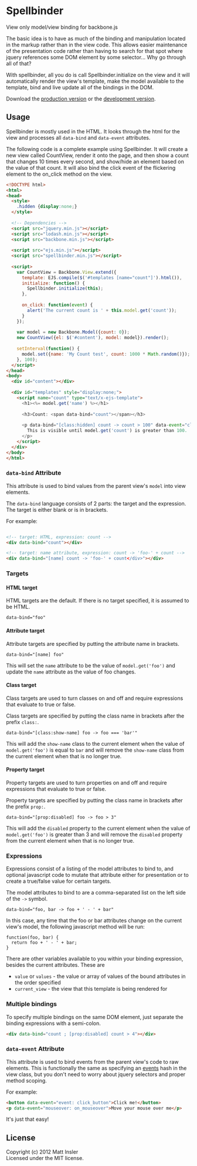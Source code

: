 # Spellbinder

View only model/view binding for backbone.js

The basic idea is to have as much of the binding and manipulation located in the markup rather than in the view code.
This allows easier maintenance of the presentation code rather than having to search for that spot where jquery references
some DOM element by some selector... Why go through all of that?

With spellbinder, all you do is call Spellbinder.initialize on the view and it will automatically render the view's template,
make the model available to the template, bind and live update all of the bindings in the DOM.

Download the [production version][min] or the [development version][max].

[min]: https://raw.github.com/mattinsler/spellbinder/master/dist/spellbinder.min.js
[max]: https://raw.github.com/mattinsler/spellbinder/master/dist/spellbinder.js

## Usage

Spellbinder is mostly used in the HTML. It looks through the html for the view and processes all `data-bind` and `data-event`
attributes.

The following code is a complete example using Spellbinder. It will create a new view called CountView, render it onto the
page, and then show a count that changes 10 times every second, and show/hide an element based on the value of that count.
It will also bind the click event of the flickering element to the on_click method on the view.

```html
<!DOCTYPE html>
<html>
<head>
  <style>
    .hidden {display:none;}
  </style>
  
  <!-- Dependencies -->
  <script src="jquery.min.js"></script>
  <script src="lodash.min.js"></script>
  <script src="backbone.min.js"></script>
  
  <script src="ejs.min.js"></script>
  <script src="spellbinder.min.js"></script>
  
  <script>
    var CountView = Backbone.View.extend({
      template: EJS.compile($('#templates [name="count"]').html()),
      initialize: function() {
        Spellbinder.initialize(this);
      },
      
      on_click: function(event) {
        alert('The current count is ' + this.model.get('count'));
      }
    });
  
    var model = new Backbone.Model({count: 0});
    new CountView({el: $('#content'), model: model}).render();
    
    setInterval(function() {
      model.set({name: 'My Count test', count: 1000 * Math.random()});
    }, 100);
  </script>
</head>
<body>
  <div id="content"></div>
  
  <div id="templates" style="display:none;">
    <script name="count" type="text/x-ejs-template">
      <h1><%= model.get('name') %></h1>
      
      <h3>Count: <span data-bind="count"></span></h3>
      
      <p data-bind="[class:hidden] count -> count > 100" data-event="click: on_click">
        This is visible until model.get('count') is greater than 100.
      </p>
    </script>
  </div>
</body>
</html>
```

### `data-bind` Attribute

This attribute is used to bind values from the parent view's `model` into view elements.

The `data-bind` language consists of 2 parts: the target and the expression. The target is either blank or is in brackets.

For example:

```html

<!-- target: HTML, expression: count -->
<div data-bind="count"></div>

<!-- target: name attribute, expression: count -> 'foo-' + count -->
<div data-bind="[name] count -> 'foo-' + count</div>"></div>

```

### Targets

#### HTML target

HTML targets are the default. If there is no target specified, it is assumed to be HTML.

    data-bind="foo"

#### Attribute target

Attribute targets are specified by putting the attribute name in brackets.

    data-bind="[name] foo"

This will set the `name` attribute to be the value of `model.get('foo')` and update the `name` attribute as the value of
foo changes.

#### Class target

Class targets are used to turn classes on and off and require expressions that evaluate to true or false.

Class targets are specified by putting the class name in brackets after the prefix `class:`.

    data-bind="[class:show-name] foo -> foo === 'bar'"

This will add the `show-name` class to the current element when the value of `model.get('foo')` is equal to `bar` and will 
remove the `show-name` class from the current element when that is no longer true.

#### Property target

Property targets are used to turn properties on and off and require expressions that evaluate to true or false.

Property targets are specified by putting the class name in brackets after the prefix `prop:`.

    data-bind="[prop:disabled] foo -> foo > 3"

This will add the `disabled` property to the current element when the value of `model.get('foo')` is greater than 3 and will
remove the `disabled` property from the current element when that is no longer true.

### Expressions

Expressions consist of a listing of the model attributes to bind to, and optional javascript code to mutate that attribute
either for presentation or to create a true/false value for certain targets.

The model attributes to bind to are a comma-separated list on the left side of the `->` symbol.

    data-bind="foo, bar -> foo + ' - ' + bar"

In this case, any time that the foo or bar attributes change on the current view's model, the following javascript method
will be run:

```
function(foo, bar) {
  return foo + ' - ' + bar;
}
```

There are other variables available to you within your binding expression, besides the current attributes. These are
- `value` or `values` - the value or array of values of the bound attributes in the order specified
- `current_view` - the view that this template is being rendered for

### Multiple bindings

To specify multiple bindings on the same DOM element, just separate the binding expressions with a semi-colon.

```html
<div data-bind="count ; [prop:disabled] count > 4"></div>
```

### `data-event` Attribute

This attribute is used to bind events from the parent view's code to raw elements. This is functionally the same as
specifying an [events](http://backbonejs.org/#View-delegateEvents) hash in the view class, but you don't need to worry about
jquery selectors and proper method scoping.

For example:

```html
<button data-event="event: click_button">Click me!</button>
<p data-event="mouseover: on_mouseover">Move your mouse over me</p>
```

It's just that easy!

## License
Copyright (c) 2012 Matt Insler  
Licensed under the MIT license.
